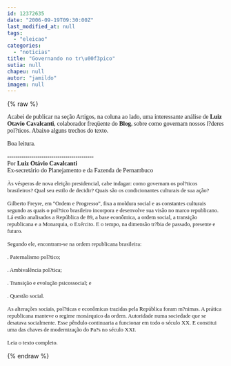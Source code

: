 ```yaml
---
id: 12372635
date: "2006-09-19T09:30:00Z"
last_modified_at: null
tags:
  - "eleicao"
categories:
  - "noticias"
title: "Governando no tr\u00f3pico"
sutia: null
chapeu: null
autor: "jamildo"
imagem: null
---
```

{% raw %}
<p><span style="font-family: Verdana;">Acabei de publicar na se&ccedil;&atilde;o Artigos, na coluna ao lado, uma interessante an&aacute;lise de <strong>Luiz Otavio Cavalcanti</strong>, colaborador freq&uuml;ente do <strong>Blog</strong>, sobre como governam nossos l?deres pol?ticos. Abaixo alguns trechos do texto.</span></p>
<p><span style="font-family: Verdana;">Boa leitura.</span></p>
<p><span style="font-family: Verdana;">-------------------------------------------<br /></span><span style="font-family: Verdana;">Por </span><span style="font-family: Verdana;"><strong>Luiz Ot&aacute;vio Cavalcanti</strong><br />Ex-secret&aacute;rio do Planejamento e da Fazenda de Pernambuco<br /></span></p>
<p><span style="font-family: Verdana; font-size: small;">&Agrave;s v&eacute;speras de nova elei&ccedil;&atilde;o presidencial, cabe indagar: como governam os pol?ticos brasileiros? Qual seu estilo de decidir? Quais s&atilde;o os condicionantes culturais de sua a&ccedil;&atilde;o?</span></p>
<p><span style="font-family: Verdana; font-size: small;">Gilberto Freyre, em "Ordem e Progresso", fixa a moldura social e as constantes culturais segundo as quais o pol?tico brasileiro incorpora e desenvolve sua vis&atilde;o no marco republicano. L&aacute; est&atilde;o analisados a Rep&uacute;blica de 89, a base econ&ocirc;mica, a ordem social, a transi&ccedil;&atilde;o republicana e a Monarquia, o Ex&eacute;rcito. E o tempo, na dimens&atilde;o tr?bia de passado, presente e futuro.</span></p>
<p><span style="font-family: Verdana; font-size: small;">Segundo ele, encontram-se na ordem republicana brasileira:</span></p>
<p><span style="font-family: Verdana; font-size: small;">. Paternalismo pol?tico;</span></p>
<p><span style="font-family: Verdana; font-size: small;">. Ambival&ecirc;ncia pol?tica;</span></p>
<p><span style="font-family: Verdana; font-size: small;">. Transi&ccedil;&atilde;o e evolu&ccedil;&atilde;o psicossocial; e</span></p>
<p><span style="font-family: Verdana; font-size: small;">. Quest&atilde;o social.</span></p>
<p><span style="font-family: Verdana; font-size: small;">As altera&ccedil;&otilde;es sociais, pol?ticas e econ&ocirc;micas trazidas pela Rep&uacute;blica foram m?nimas. A pr&aacute;tica republicana manteve o regime mon&aacute;rquico da ordem. Autoridade numa sociedade que se desatava socialmente. Esse p&ecirc;ndulo continuaria a funcionar em todo o s&eacute;culo XX. E constitui uma das chaves de moderniza&ccedil;&atilde;o do Pa?s no s&eacute;culo XXI.</span></p>
<p><span style="font-family: Verdana; font-size: small;">Leia o texto completo.</span></p>
{% endraw %}